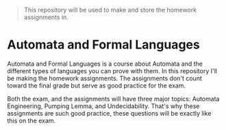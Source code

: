 > This repository will be used to make and store the homework assignments in.

# Automata and Formal Languages
 Automata and Formal Languages is a course about Automata and the different types of languages you can prove with them. In this repository I'll be making the homework assignments. The assignments don't count toward the final grade but serve as good practice for the exam. 

 Both the exam, and the assignments will have three major topics: Automata Engineering, Pumping Lemma, and Undecidability. That's why these assignments are such good practice, these questions will be exactly like this on the exam.
